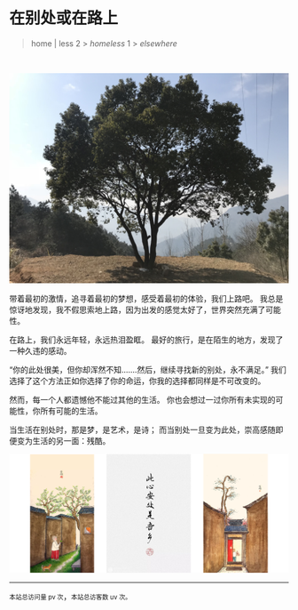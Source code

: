 # 在别处或在路上

> home | less 2 > *homeless* 1 > *elsewhere*

<br />

![coltree](./img/coltree.jpg)

带着最初的激情，追寻着最初的梦想，感受着最初的体验，我们上路吧。
我总是惊讶地发现，我不假思索地上路，因为出发的感觉太好了，世界突然充满了可能性。

在路上，我们永远年轻，永远热泪盈眶。
最好的旅行，是在陌生的地方，发现了一种久违的感动。

“你的此处很美，但你却浑然不知.......然后，继续寻找新的别处，永不满足。”
我们选择了这个方法正如你选择了你的命运，你我的选择都同样是不可改变的。

然而，每一个人都遗憾他不能过其他的生活。
你也会想过一过你所有未实现的可能性，你所有可能的生活。

当生活在别处时，那是梦，是艺术，是诗；
而当别处一旦变为此处，崇高感随即便变为生活的另一面：残酷。

![tranquility](./img/tranquility.png)

---

<span id="busuanzi_container_site_pv" style="font-size:0.8em;color=grey">本站总访问量 <span id="busuanzi_value_site_pv">pv</span> 次</span>，<span id="busuanzi_container_site_uv" style="font-size:0.8em;color=grey">本站总访客数 <span id="busuanzi_value_site_uv">uv</span> 次。</span>